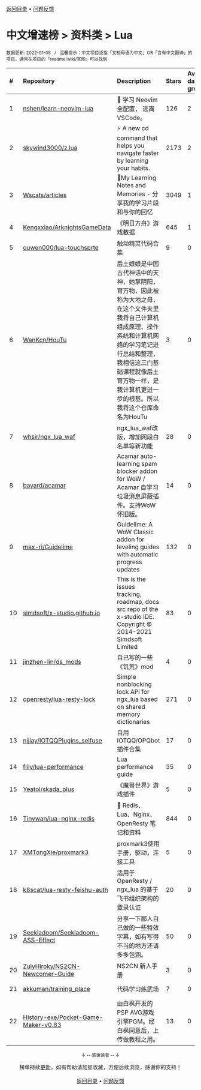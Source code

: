 <a href="https://gitee.com/GrowingGit/GitHub-Chinese-Top-Charts#github中文排行榜">返回目录</a> • <a href="/content/docs/feedback.md">问题反馈</a>

# 中文增速榜 > 资料类 > Lua
<sub>数据更新: 2022-01-05&nbsp;&nbsp;&nbsp;/&nbsp;&nbsp;&nbsp;温馨提示：中文项目泛指「文档母语为中文」OR「含有中文翻译」的项目，通常在项目的「readme/wiki/官网」可以找到</sub>

|#|Repository|Description|Stars|Average daily growth|Updated|
|:-|:-|:-|:-|:-|:-|
|1|[nshen/learn-neovim-lua](https://gitee.com/nshen/learn-neovim-lua)|📜 学习 Neovim 全配置， 逃离 VSCode。|126|2|2022-01-04|
|2|[skywind3000/z.lua](https://gitee.com/skywind3000/z.lua)|:zap: A new cd command that helps you navigate faster by learning your habits.|2173|2|2021-11-13|
|3|[Wscats/articles](https://gitee.com/Wscats/articles)|🔖My Learning Notes and Memories - 分享我的学习片段和与你的回忆|3049|1|2021-12-20|
|4|[Kengxxiao/ArknightsGameData](https://gitee.com/Kengxxiao/ArknightsGameData)|《明日方舟》游戏数据|645|1|2021-12-30|
|5|[ouwen000/lua-touchsprte](https://gitee.com/ouwen000/lua-touchsprte)|触动精灵代码合集|9|0|2021-11-09|
|6|[WanKcn/HouTu](https://gitee.com/WanKcn/HouTu)|后土娘娘是中国古代神话中的天神，她掌阴阳，育万物，因此被称为大地之母，在这个文件夹里我将自己计算机组成原理、操作系统和计算机网络的学习笔记进行总结和整理，我相信这三门基础课程就像后土育万物一样，是我计算机更进一步的根基。所以我将这个仓库命名为HouTu|3|0|2021-12-13|
|7|[whsir/ngx_lua_waf](https://gitee.com/whsir/ngx_lua_waf)|ngx_lua_waf改版，增加网段白名单等新功能|28|0|2021-07-27|
|8|[bayard/acamar](https://gitee.com/bayard/acamar)|Acamar auto-learning spam blocker addon for WoW / Acamar 自学习垃圾消息屏蔽插件。支持WoW怀旧版。|14|0|2021-06-21|
|9|[max-ri/Guidelime](https://gitee.com/max-ri/Guidelime)|Guidelime: A WoW Classic addon for leveling guides with automatic progress updates|132|0|2021-11-30|
|10|[simdsoft/x-studio.github.io](https://gitee.com/simdsoft/x-studio.github.io)|This is the issues tracking, roadmap, docs src repo of the x-studio IDE. Copyright © 2014-2021 Simdsoft Limited|83|0|2021-12-31|
|11|[jinzhen-lin/ds_mods](https://gitee.com/jinzhen-lin/ds_mods)|自己写的一些《饥荒》mod|4|0|2021-12-11|
|12|[openresty/lua-resty-lock](https://gitee.com/openresty/lua-resty-lock)|Simple nonblocking lock API for ngx_lua based on shared memory dictionaries|271|0|2021-10-08|
|13|[njjjay/IOTQQPlugins_selfuse](https://gitee.com/njjjay/IOTQQPlugins_selfuse)|自用IOTQQ/OPQbot插件合集|17|0|2021-08-30|
|14|[flily/lua-performance](https://gitee.com/flily/lua-performance)|Lua performance guide|35|0|2021-08-11|
|15|[Yeatol/skada_plus](https://gitee.com/Yeatol/skada_plus)|《魔兽世界》游戏插件|5|0|2021-12-18|
|16|[Tinywan/lua-nginx-redis](https://gitee.com/Tinywan/lua-nginx-redis)|:hibiscus: Redis、Lua、Nginx、OpenResty 笔记和资料|844|0|2021-10-26|
|17|[XMTongXie/proxmark3](https://gitee.com/XMTongXie/proxmark3)|proxmark3使用手册，驱动，连接工具|5|0|2021-10-15|
|18|[k8scat/lua-resty-feishu-auth](https://gitee.com/k8scat/lua-resty-feishu-auth)|适用于 OpenResty / ngx_lua 的基于飞书组织架构的登录认证|20|0|2021-11-24|
|19|[Seekladoom/Seekladoom-ASS-Effect](https://gitee.com/Seekladoom/Seekladoom-ASS-Effect)|分享一下鄙人自己做的一些特效字幕，如有写得不当的地方还请多多包涵。|50|0|2021-12-17|
|20|[ZulyHiroky/NS2CN-Newcomer-Guide](https://gitee.com/ZulyHiroky/NS2CN-Newcomer-Guide)|NS2CN 新人手册|3|0|2021-07-13|
|21|[akkuman/training_place](https://gitee.com/akkuman/training_place)|代码学习练武场|7|0|2021-11-08|
|22|[History-exe/Pocket-Game-Maker-v0.83](https://gitee.com/History-exe/Pocket-Game-Maker-v0.83)|由白枫开发的PSP AVG游戏引擎PGM。经白枫同意后，上传做教程之用。|13|0|2021-12-30|

<div align="center">
    <p><sub>↓ -- 感谢读者 -- ↓</sub></p>
    榜单持续<a href="/content/docs/milestone.md">更新</a>，如有帮助请加星收藏，方便后续浏览，感谢你的支持！
</div>

<br/>

<div align="center"><a href="https://gitee.com/GrowingGit/GitHub-Chinese-Top-Charts#github中文排行榜">返回目录</a> • <a href="/content/docs/feedback.md">问题反馈</a></div>
